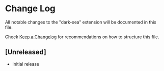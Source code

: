 # Change Log

All notable changes to the "dark-sea" extension will be documented in this file.

Check [Keep a Changelog](http://keepachangelog.com/) for recommendations on how to structure this file.

## [Unreleased]

- Initial release
